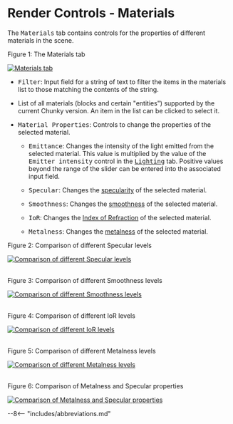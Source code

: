 # Render Controls - Materials

The <samp>Materials</samp> tab contains controls for the properties of different materials in the scene.

<div class="figure" id="figure-1">
  <p class="figure">Figure 1: The Materials tab</p>
  <div class="figureimgcontainer">
    <a href="../../../../../img/reference/user_interface/chunky/render_controls/materials/materials_tab.png">
      <img class="figure" src="../../../../../img/reference/user_interface/chunky/render_controls/materials/materials_tab.png" alt="Materials tab">
    </a>
  </div>
</div>

- <samp>Filter</samp>: Input field for a string of text to filter the items in the materials list to those matching the contents of the string.

- List of all materials (blocks and certain "entities") supported by the current Chunky version. An item in the list can be clicked to select it.

- <samp>Material Properties</samp>: Controls to change the properties of the selected material.

    - <samp>Emittance</samp>: Changes the intensity of the light emitted from the selected material. This value is multiplied by the value of the <samp>Emitter intensity</samp> control in the [<samp>Lighting</samp>](../lighting#emitter-controls) tab. Positive values beyond the range of the slider can be entered into the associated input field.

    - <samp>Specular</samp>: Changes the [specularity](../../../../introduction/material_properties#specular) of the selected material.

    - <samp>Smoothness</samp>: Changes the [smoothness](../../../../introduction/material_properties#smoothness) of the selected material.

    - <samp>IoR</samp>: Changes the [Index of Refraction](../../../../introduction/material_properties#index-of-refraction-ior) of the selected material.

    - <samp>Metalness</samp>: Changes the [metalness](../../../../introduction/material_properties#metalness) of the selected material.

<div class="figure" id="figure-2">
  <p class="figure">Figure 2: Comparison of different Specular levels</p>
  <div class="figureimgcontainer">
    <a href="../../../../../img/reference/user_interface/chunky/render_controls/materials/examples/specular_comparison.png">
      <img class="figure" src="../../../../../img/reference/user_interface/chunky/render_controls/materials/examples/specular_comparison.png" alt="Comparison of different Specular levels">
    </a>
  </div>
</div>
<br>

<div class="figure" id="figure-3">
  <p class="figure">Figure 3: Comparison of different Smoothness levels</p>
  <div class="figureimgcontainer">
    <a href="../../../../../img/reference/user_interface/chunky/render_controls/materials/examples/smoothness_comparison.png">
      <img class="figure" src="../../../../../img/reference/user_interface/chunky/render_controls/materials/examples/smoothness_comparison.png" alt="Comparison of different Smoothness levels">
    </a>
  </div>
</div>
<br>

<div class="figure" id="figure-4">
  <p class="figure">Figure 4: Comparison of different IoR levels</p>
  <div class="figureimgcontainer">
    <a href="../../../../../img/reference/user_interface/chunky/render_controls/materials/examples/ior_comparison.png">
      <img class="figure" src="../../../../../img/reference/user_interface/chunky/render_controls/materials/examples/ior_comparison.png" alt="Comparison of different IoR levels">
    </a>
  </div>
</div>
<br>

<div class="figure" id="figure-5">
  <p class="figure">Figure 5: Comparison of different Metalness levels</p>
  <div class="figureimgcontainer">
    <a href="../../../../../img/reference/user_interface/chunky/render_controls/materials/examples/metalness_comparison.png">
      <img class="figure" src="../../../../../img/reference/user_interface/chunky/render_controls/materials/examples/metalness_comparison.png" alt="Comparison of different Metalness levels">
    </a>
  </div>
</div>
<br>

<div class="figure" id="figure-6">
  <p class="figure">Figure 6: Comparison of Metalness and Specular properties</p>
  <div class="figureimgcontainer">
    <a href="../../../../../img/reference/user_interface/chunky/render_controls/materials/examples/metalness_specular_comparison.png">
      <img class="figure" src="../../../../../img/reference/user_interface/chunky/render_controls/materials/examples/metalness_specular_comparison.png" alt="Comparison of Metalness and Specular properties">
    </a>
  </div>
</div>

--8<-- "includes/abbreviations.md"
